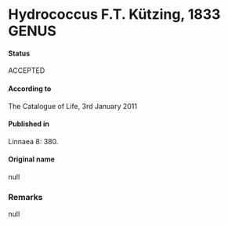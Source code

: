 Hydrococcus F.T. Kützing, 1833 GENUS
=======

#### Status
ACCEPTED

#### According to
The Catalogue of Life, 3rd January 2011

#### Published in
Linnaea 8: 380.

#### Original name
null

### Remarks
null